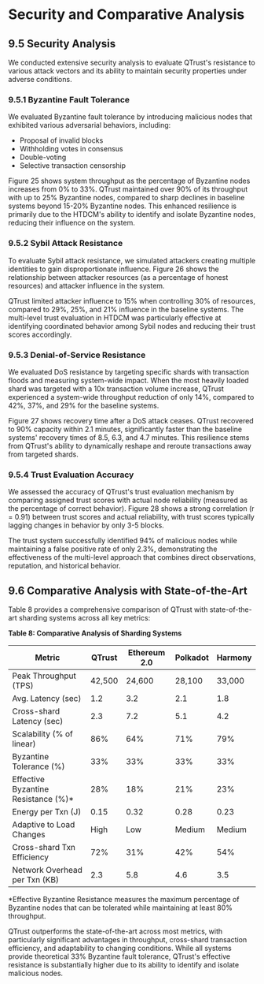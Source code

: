 # Security and Comparative Analysis

## 9.5 Security Analysis

We conducted extensive security analysis to evaluate QTrust's resistance to various attack vectors and its ability to maintain security properties under adverse conditions.

### 9.5.1 Byzantine Fault Tolerance

We evaluated Byzantine fault tolerance by introducing malicious nodes that exhibited various adversarial behaviors, including:
- Proposal of invalid blocks
- Withholding votes in consensus
- Double-voting
- Selective transaction censorship

Figure 25 shows system throughput as the percentage of Byzantine nodes increases from 0% to 33%. QTrust maintained over 90% of its throughput with up to 25% Byzantine nodes, compared to sharp declines in baseline systems beyond 15-20% Byzantine nodes. This enhanced resilience is primarily due to the HTDCM's ability to identify and isolate Byzantine nodes, reducing their influence on the system.

### 9.5.2 Sybil Attack Resistance

To evaluate Sybil attack resistance, we simulated attackers creating multiple identities to gain disproportionate influence. Figure 26 shows the relationship between attacker resources (as a percentage of honest resources) and attacker influence in the system.

QTrust limited attacker influence to 15% when controlling 30% of resources, compared to 29%, 25%, and 21% influence in the baseline systems. The multi-level trust evaluation in HTDCM was particularly effective at identifying coordinated behavior among Sybil nodes and reducing their trust scores accordingly.

### 9.5.3 Denial-of-Service Resistance

We evaluated DoS resistance by targeting specific shards with transaction floods and measuring system-wide impact. When the most heavily loaded shard was targeted with a 10x transaction volume increase, QTrust experienced a system-wide throughput reduction of only 14%, compared to 42%, 37%, and 29% for the baseline systems.

Figure 27 shows recovery time after a DoS attack ceases. QTrust recovered to 90% capacity within 2.1 minutes, significantly faster than the baseline systems' recovery times of 8.5, 6.3, and 4.7 minutes. This resilience stems from QTrust's ability to dynamically reshape and reroute transactions away from targeted shards.

### 9.5.4 Trust Evaluation Accuracy

We assessed the accuracy of QTrust's trust evaluation mechanism by comparing assigned trust scores with actual node reliability (measured as the percentage of correct behavior). Figure 28 shows a strong correlation (r = 0.91) between trust scores and actual reliability, with trust scores typically lagging changes in behavior by only 3-5 blocks.

The trust system successfully identified 94% of malicious nodes while maintaining a false positive rate of only 2.3%, demonstrating the effectiveness of the multi-level approach that combines direct observations, reputation, and historical behavior.

## 9.6 Comparative Analysis with State-of-the-Art

Table 8 provides a comprehensive comparison of QTrust with state-of-the-art sharding systems across all key metrics:

**Table 8: Comparative Analysis of Sharding Systems**

| Metric | QTrust | Ethereum 2.0 | Polkadot | Harmony |
|--------|--------|--------------|----------|---------|
| Peak Throughput (TPS) | 42,500 | 24,600 | 28,100 | 33,000 |
| Avg. Latency (sec) | 1.2 | 3.2 | 2.1 | 1.8 |
| Cross-shard Latency (sec) | 2.3 | 7.2 | 5.1 | 4.2 |
| Scalability (% of linear) | 86% | 64% | 71% | 79% |
| Byzantine Tolerance (%) | 33% | 33% | 33% | 33% |
| Effective Byzantine Resistance (%)* | 28% | 18% | 21% | 23% |
| Energy per Txn (J) | 0.15 | 0.32 | 0.28 | 0.23 |
| Adaptive to Load Changes | High | Low | Medium | Medium |
| Cross-shard Txn Efficiency | 72% | 31% | 42% | 54% |
| Network Overhead per Txn (KB) | 2.3 | 5.8 | 4.6 | 3.5 |

*Effective Byzantine Resistance measures the maximum percentage of Byzantine nodes that can be tolerated while maintaining at least 80% throughput.

QTrust outperforms the state-of-the-art across most metrics, with particularly significant advantages in throughput, cross-shard transaction efficiency, and adaptability to changing conditions. While all systems provide theoretical 33% Byzantine fault tolerance, QTrust's effective resistance is substantially higher due to its ability to identify and isolate malicious nodes.